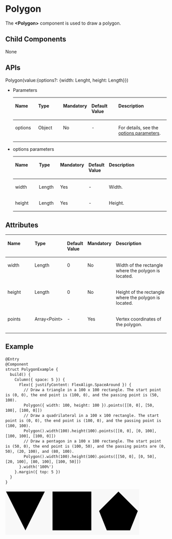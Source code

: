 # Polygon<a name="EN-US_TOPIC_0000001166727519"></a>

The  **<Polygon\>**  component is used to draw a polygon.

## Child Components<a name="section095923464810"></a>

None

## APIs<a name="section19993104611483"></a>

Polygon\(value:\{options?: \{width: Lenght, height: Length\}\}\)

-   Parameters

    <a name="table193606194544"></a>
    <table><thead align="left"><tr id="row536071910541"><th class="cellrowborder" valign="top" width="15.47%" id="mcps1.1.6.1.1"><p id="p436112199544"><a name="p436112199544"></a><a name="p436112199544"></a>Name</p>
    </th>
    <th class="cellrowborder" valign="top" width="17.22%" id="mcps1.1.6.1.2"><p id="p19361319115410"><a name="p19361319115410"></a><a name="p19361319115410"></a>Type</p>
    </th>
    <th class="cellrowborder" valign="top" width="12.49%" id="mcps1.1.6.1.3"><p id="p9361201975417"><a name="p9361201975417"></a><a name="p9361201975417"></a>Mandatory</p>
    </th>
    <th class="cellrowborder" valign="top" width="18.6%" id="mcps1.1.6.1.4"><p id="p43611199542"><a name="p43611199542"></a><a name="p43611199542"></a>Default Value</p>
    </th>
    <th class="cellrowborder" valign="top" width="36.22%" id="mcps1.1.6.1.5"><p id="p1136141975419"><a name="p1136141975419"></a><a name="p1136141975419"></a>Description</p>
    </th>
    </tr>
    </thead>
    <tbody><tr id="row10361101915545"><td class="cellrowborder" valign="top" width="15.47%" headers="mcps1.1.6.1.1 "><p id="p1361119155417"><a name="p1361119155417"></a><a name="p1361119155417"></a>options</p>
    </td>
    <td class="cellrowborder" valign="top" width="17.22%" headers="mcps1.1.6.1.2 "><p id="p8361181913548"><a name="p8361181913548"></a><a name="p8361181913548"></a>Object</p>
    </td>
    <td class="cellrowborder" valign="top" width="12.49%" headers="mcps1.1.6.1.3 "><p id="p153611119195411"><a name="p153611119195411"></a><a name="p153611119195411"></a>No</p>
    </td>
    <td class="cellrowborder" valign="top" width="18.6%" headers="mcps1.1.6.1.4 "><p id="p1436114193546"><a name="p1436114193546"></a><a name="p1436114193546"></a>-</p>
    </td>
    <td class="cellrowborder" valign="top" width="36.22%" headers="mcps1.1.6.1.5 "><p id="p328155017218"><a name="p328155017218"></a><a name="p328155017218"></a>For details, see the <a href="#li28952213507">options parameters</a>.</p>
    </td>
    </tr>
    </tbody>
    </table>

-   <a name="li28952213507"></a>options parameters

    <a name="table491262125020"></a>
    <table><thead align="left"><tr id="row129111425500"><th class="cellrowborder" valign="top" width="16.11%" id="mcps1.1.6.1.1"><p id="p99112212504"><a name="p99112212504"></a><a name="p99112212504"></a>Name</p>
    </th>
    <th class="cellrowborder" valign="top" width="14.01%" id="mcps1.1.6.1.2"><p id="p1491112135015"><a name="p1491112135015"></a><a name="p1491112135015"></a>Type</p>
    </th>
    <th class="cellrowborder" valign="top" width="14.499999999999998%" id="mcps1.1.6.1.3"><p id="p491152175017"><a name="p491152175017"></a><a name="p491152175017"></a>Mandatory</p>
    </th>
    <th class="cellrowborder" valign="top" width="13.170000000000002%" id="mcps1.1.6.1.4"><p id="p169118217502"><a name="p169118217502"></a><a name="p169118217502"></a>Default Value</p>
    </th>
    <th class="cellrowborder" valign="top" width="42.21%" id="mcps1.1.6.1.5"><p id="p49117211504"><a name="p49117211504"></a><a name="p49117211504"></a>Description</p>
    </th>
    </tr>
    </thead>
    <tbody><tr id="row191112165012"><td class="cellrowborder" valign="top" width="16.11%" headers="mcps1.1.6.1.1 "><p id="p99115255014"><a name="p99115255014"></a><a name="p99115255014"></a>width</p>
    </td>
    <td class="cellrowborder" valign="top" width="14.01%" headers="mcps1.1.6.1.2 "><p id="p169114218509"><a name="p169114218509"></a><a name="p169114218509"></a>Length</p>
    </td>
    <td class="cellrowborder" valign="top" width="14.499999999999998%" headers="mcps1.1.6.1.3 "><p id="p11911152135018"><a name="p11911152135018"></a><a name="p11911152135018"></a>Yes</p>
    </td>
    <td class="cellrowborder" valign="top" width="13.170000000000002%" headers="mcps1.1.6.1.4 "><p id="p891110255019"><a name="p891110255019"></a><a name="p891110255019"></a>-</p>
    </td>
    <td class="cellrowborder" valign="top" width="42.21%" headers="mcps1.1.6.1.5 "><p id="p1391113214504"><a name="p1391113214504"></a><a name="p1391113214504"></a>Width.</p>
    </td>
    </tr>
    <tr id="row179124219504"><td class="cellrowborder" valign="top" width="16.11%" headers="mcps1.1.6.1.1 "><p id="p691117214500"><a name="p691117214500"></a><a name="p691117214500"></a>height</p>
    </td>
    <td class="cellrowborder" valign="top" width="14.01%" headers="mcps1.1.6.1.2 "><p id="p391111265011"><a name="p391111265011"></a><a name="p391111265011"></a>Length</p>
    </td>
    <td class="cellrowborder" valign="top" width="14.499999999999998%" headers="mcps1.1.6.1.3 "><p id="p17911182135014"><a name="p17911182135014"></a><a name="p17911182135014"></a>Yes</p>
    </td>
    <td class="cellrowborder" valign="top" width="13.170000000000002%" headers="mcps1.1.6.1.4 "><p id="p109114295014"><a name="p109114295014"></a><a name="p109114295014"></a>-</p>
    </td>
    <td class="cellrowborder" valign="top" width="42.21%" headers="mcps1.1.6.1.5 "><p id="p1891232165015"><a name="p1891232165015"></a><a name="p1891232165015"></a>Height.</p>
    </td>
    </tr>
    </tbody>
    </table>


## Attributes<a name="section2072419166493"></a>

<a name="table108951213183716"></a>
<table><thead align="left"><tr id="row14933131313373"><th class="cellrowborder" valign="top" width="20%" id="mcps1.1.6.1.1"><p id="p209331313163716"><a name="p209331313163716"></a><a name="p209331313163716"></a>Name</p>
</th>
<th class="cellrowborder" valign="top" width="15.02%" id="mcps1.1.6.1.2"><p id="p3933113133719"><a name="p3933113133719"></a><a name="p3933113133719"></a>Type</p>
</th>
<th class="cellrowborder" valign="top" width="11.39%" id="mcps1.1.6.1.3"><p id="p59331113113710"><a name="p59331113113710"></a><a name="p59331113113710"></a>Default Value</p>
</th>
<th class="cellrowborder" valign="top" width="12.709999999999999%" id="mcps1.1.6.1.4"><p id="p1793351316378"><a name="p1793351316378"></a><a name="p1793351316378"></a>Mandatory</p>
</th>
<th class="cellrowborder" valign="top" width="40.88%" id="mcps1.1.6.1.5"><p id="p293311323720"><a name="p293311323720"></a><a name="p293311323720"></a>Description</p>
</th>
</tr>
</thead>
<tbody><tr id="row2093341312372"><td class="cellrowborder" valign="top" width="20%" headers="mcps1.1.6.1.1 "><p id="p9933313103716"><a name="p9933313103716"></a><a name="p9933313103716"></a>width</p>
</td>
<td class="cellrowborder" valign="top" width="15.02%" headers="mcps1.1.6.1.2 "><p id="p393381311371"><a name="p393381311371"></a><a name="p393381311371"></a>Length</p>
</td>
<td class="cellrowborder" valign="top" width="11.39%" headers="mcps1.1.6.1.3 "><p id="p3933171313373"><a name="p3933171313373"></a><a name="p3933171313373"></a>0</p>
</td>
<td class="cellrowborder" valign="top" width="12.709999999999999%" headers="mcps1.1.6.1.4 "><p id="p1393311138378"><a name="p1393311138378"></a><a name="p1393311138378"></a>No</p>
</td>
<td class="cellrowborder" valign="top" width="40.88%" headers="mcps1.1.6.1.5 "><p id="p1693311133379"><a name="p1693311133379"></a><a name="p1693311133379"></a>Width of the rectangle where the polygon is located.</p>
</td>
</tr>
<tr id="row593341313711"><td class="cellrowborder" valign="top" width="20%" headers="mcps1.1.6.1.1 "><p id="p3933181319375"><a name="p3933181319375"></a><a name="p3933181319375"></a>height</p>
</td>
<td class="cellrowborder" valign="top" width="15.02%" headers="mcps1.1.6.1.2 "><p id="p89335131376"><a name="p89335131376"></a><a name="p89335131376"></a>Length</p>
</td>
<td class="cellrowborder" valign="top" width="11.39%" headers="mcps1.1.6.1.3 "><p id="p293321319376"><a name="p293321319376"></a><a name="p293321319376"></a>0</p>
</td>
<td class="cellrowborder" valign="top" width="12.709999999999999%" headers="mcps1.1.6.1.4 "><p id="p1493361313374"><a name="p1493361313374"></a><a name="p1493361313374"></a>No</p>
</td>
<td class="cellrowborder" valign="top" width="40.88%" headers="mcps1.1.6.1.5 "><p id="p1933161363710"><a name="p1933161363710"></a><a name="p1933161363710"></a>Height of the rectangle where the polygon is located.</p>
</td>
</tr>
<tr id="row6933151313374"><td class="cellrowborder" valign="top" width="20%" headers="mcps1.1.6.1.1 "><p id="p193371323713"><a name="p193371323713"></a><a name="p193371323713"></a>points</p>
</td>
<td class="cellrowborder" valign="top" width="15.02%" headers="mcps1.1.6.1.2 "><p id="p109331113103719"><a name="p109331113103719"></a><a name="p109331113103719"></a>Array&lt;Point&gt;</p>
</td>
<td class="cellrowborder" valign="top" width="11.39%" headers="mcps1.1.6.1.3 "><p id="p99331613193715"><a name="p99331613193715"></a><a name="p99331613193715"></a>-</p>
</td>
<td class="cellrowborder" valign="top" width="12.709999999999999%" headers="mcps1.1.6.1.4 "><p id="p6933171316376"><a name="p6933171316376"></a><a name="p6933171316376"></a>Yes</p>
</td>
<td class="cellrowborder" valign="top" width="40.88%" headers="mcps1.1.6.1.5 "><p id="p10933161311378"><a name="p10933161311378"></a><a name="p10933161311378"></a>Vertex coordinates of the polygon.</p>
</td>
</tr>
</tbody>
</table>

## Example<a name="section4459736105512"></a>

```
@Entry
@Component
struct PolygonExample {
  build() {
    Column({ space: 5 }) {
      Flex({ justifyContent: FlexAlign.SpaceAround }) {
        // Draw a triangle in a 100 x 100 rectangle. The start point is (0, 0), the end point is (100, 0), and the passing point is (50, 100).
        Polygon({ width: 100, height: 100 }).points([[0, 0], [50, 100], [100, 0]])
        // Draw a quadrilateral in a 100 x 100 rectangle. The start point is (0, 0), the end point is (100, 0), and the passing point is (100, 100).
        Polygon().width(100).height(100).points([[0, 0], [0, 100], [100, 100], [100, 0]])
        // Draw a pentagon in a 100 x 100 rectangle. The start point is (50, 0), the end point is (100, 50), and the passing points are (0, 50), (20, 100), and (80, 100).
        Polygon().width(100).height(100).points([[50, 0], [0, 50], [20, 100], [80, 100], [100, 50]])
      }.width('100%')
    }.margin({ top: 5 })
  }
}
```

![](figures/polygon.gif)

